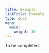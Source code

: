 ```yaml
---
title: Example
linkTitle: Example
type: docs
menu:
  main:
    weight: 30
---
```



To be completed.
